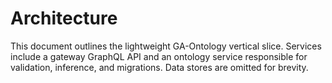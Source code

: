# Architecture

This document outlines the lightweight GA-Ontology vertical slice. Services include a gateway GraphQL API and an ontology service responsible for validation, inference, and migrations. Data stores are omitted for brevity.
